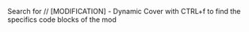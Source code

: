 Search for // [MODIFICATION] -  Dynamic Cover with CTRL+f to find  the specifics code blocks of the mod
